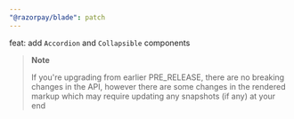 ```yaml
---
"@razorpay/blade": patch
---
```


feat: add `Accordion` and `Collapsible` components

> **Note**
>
> If you're upgrading from earlier PRE_RELEASE, there are no breaking changes in the API, however there are some changes in the rendered markup which may require updating any snapshots (if any) at your end
